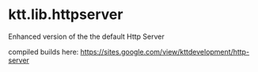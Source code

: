 # ktt.lib.httpserver
Enhanced version of the the default Http Server

compiled builds here: https://sites.google.com/view/kttdevelopment/http-server
